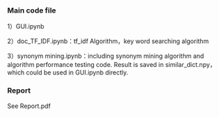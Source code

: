 ### Main code file

1）GUI.ipynb

2）doc_TF_IDF.ipynb：tf_idf Algorithm，key word searching algorithm

3）synonym mining.ipynb：including synonym mining algorithm and algorithm performance testing code. Result is saved in similar_dict.npy，which could be used in GUI.ipynb directly. 

### Report

See Report.pdf
